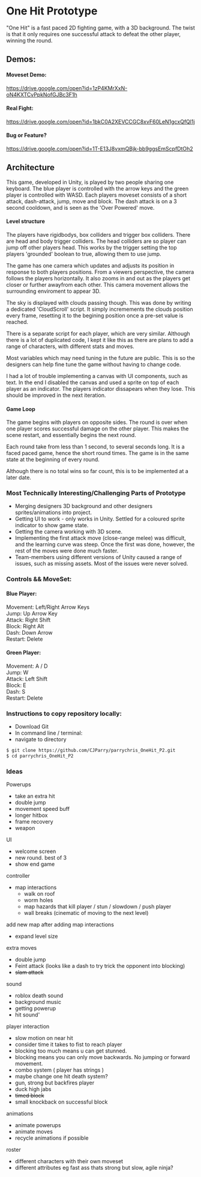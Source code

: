 # One Hit Prototype    
"One Hit" is a fast paced 2D fighting game, with a 3D background. The twist is that it only requires one successful attack to defeat the other player, winning the round.  

## Demos:
#### Moveset Demo:  
https://drive.google.com/open?id=1zP4KMrXxN-oN4KXTCvPpkNofGJBc3F1h  
#### Real Fight:  
https://drive.google.com/open?id=1bkC0A2XEVCCGC8xvF60LeN1gcxQfQl1j
#### Bug or Feature?
https://drive.google.com/open?id=1T-E13J8vxmQBjk-bb9ggsEmScpfDtOh2  
## Architecture  
This game, developed in Unity, is played by two people sharing one keyboard. The blue player is controlled with the arrow keys and the green player is controlled with WASD. Each players moveset consists of a short attack, dash-attack, jump, move and block.  The dash attack is on a 3 second cooldown, and is seen as the 'Over Powered' move.  

#### Level structure  
The players have rigidbodys, box colliders and trigger box colliders. There are head and body trigger colliders. The head colliders are so player can jump off other players head. This works by the trigger setting the top players 'grounded' boolean to true, allowing them to use jump.  

The game has one camera which updates and adjusts its position in response to both players positions. From a viewers perspective, the camera follows the players horizontally. It also zooms in and out as the players get closer or further awayfrom each other. This camera movement allows the surrounding enviroment to appear 3D.   

The sky is displayed with clouds passing though. This was done by writing a dedicated 'CloudScroll' script. It simply incremements the clouds position every frame, resetting it to the begining position once a pre-set value is reached.  

There is a separate script for each player, which are very similar. Although there is a lot of duplicated code, I kept it like this as there are plans to add a range of characters, with different stats and moves.   

Most variables which may need tuning in the future are public. This is so the designers can help fine tune the game without having to change code.

I had a lot of trouble implementing a canvas with UI components, such as text. In the end I disabled the canvas and used a sprite on top of each player as an indicator. The players indicator dissapears when they lose. This should be improved in the next iteration.   

#### Game Loop
The game begins with players on opposite sides. The round is over when one player scores successful damage on the other player. This makes the scene restart, and essentially begins the next round.   

Each round take from less than 1 second, to several seconds long. It is a faced paced game, hence the short round times. The game is in the same state at the beginning of every round.   

Although there is no total wins so far count, this is to be implemented at a later date.  

### Most Technically Interesting/Challenging Parts of Prototype  
- Merging designers 3D background and other designers sprites/animations into project.
- Getting UI to work - only works in Unity. Settled for a coloured sprite indicator to show game state.
- Getting the camera working with 3D scene.
- Implementing the first attack move (close-range melee) was difficult, and the learning curve was steep. Once the first was done, however, the rest of the moves were done much faster.
- Team-members using different versions of Unity caused a range of issues, such as missing assets. Most of the issues were never solved.

### Controls && MoveSet:  
#### Blue Player:  
Movement: Left/Right Arrow Keys  
Jump: Up Arrow Key  
Attack: Right Shift  
Block: Right Alt  
Dash: Down Arrow  
Restart: Delete  

#### Green Player:  
Movement: A / D  
Jump: W  
Attack: Left Shift  
Block: E  
Dash: S  
Restart: Delete  

### Instructions to copy repository locally:  
* Download Git   
* In command line / terminal:  
* navigate to directory  


```bash
$ git clone https://github.com/CJParry/parrychris_OneHit_P2.git
$ cd parrychris_OneHit_P2
```
### Ideas
Powerups
  - take an extra hit
  - double jump
  - movement speed buff
  - longer hitbox
  - frame recovery
  - weapon
  
UI
  - welcome screen
  - new round. best of 3
  - show end game

controller 

- map interactions
  - walk on roof
  - worm holes
  - map hazards that kill player / stun / slowdown / push player
  - wall breaks (cinematic of moving to the next level)
  
add new map after adding map interactions

- expand level size

extra moves
  - double jump
  - Feint attack (looks like a dash to try trick the opponent into blocking)
  - ~~slam attack~~
  
sound
- roblox death sound
- background music
- getting powerup
- hit sound'

player interaction
 - slow motion on near hit
 - consider time it takes to fist to reach player
 - blocking too much means u can get stunned.
 - blocking means you can only move backwards. No jumping or forward movement.
 - combo system ( player has strings )
 - maybe change one hit death system?
 - gun, strong but backfires player
 - duck high jabs
 - ~~timed block~~
 - small knockback on successful block
 
 
animations
  - animate powerups
  - animate moves
  - recycle animations if possible
  
 roster
  - different characters with their own moveset
  - different attributes eg fast ass thats strong but slow, agile ninja?
  
 
  



